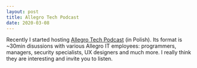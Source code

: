 ```yaml
---
layout: post
title: Allegro Tech Podcast
date: 2020-03-08
---
```


Recently I started hosting [Allegro Tech Podcast](https://allegro.tech/podcast/) (in Polish).
Its format is ~30min disussions with various Allegro IT employees: programmers, managers,
security specialists, UX designers and much more. I really think they are interesting and invite
you to listen.

